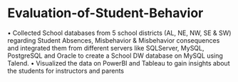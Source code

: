 # Evaluation-of-Student-Behavior

• Collected School databases from 5 school districts (AL, NE, NW, SE & SW) regarding Student Absences, Misbehavior & Misbehavior consequences and integrated them from different servers like SQLServer, MySQL, PostgreSQL and Oracle to create a School DW database on MySQL using Talend.
• Visualized the data on PowerBI and Tableau to gain insights about the students for instructors and parents
